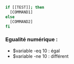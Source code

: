 ```bash
if [[TEST]]; then
  [COMMAND1]
else
  [COMMAND2]
fi
```

### Egualité numérique :
- $variable -eq 10 : égal
- $variable -ne 10 : différent

